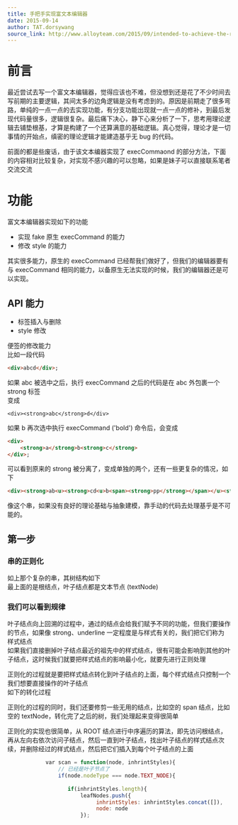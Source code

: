 ```yaml
---
title: 手把手实现富文本编辑器
date: 2015-09-14
author: TAT.dorsywang
source_link: http://www.alloyteam.com/2015/09/intended-to-achieve-the-rich-text-editor/
---
```


<!-- {% raw %} - for jekyll -->

# 前言

最近尝试去写一个富文本编辑器，觉得应该也不难，但没想到还是花了不少时间去写前期的主要逻辑，其间太多的边角逻辑是没有考虑到的。原因是前期走了很多弯路，单纯的一点一点的去实现功能，有分支功能出现就一点一点的修补，到最后发现代码量很多，逻辑很复杂。最后痛下决心，静下心来分析了一下，思考用理论逻辑去铺垫根基，才算是构建了一个还算满意的基础逻辑。真心觉得，理论才是一切事情的开始点，缜密的理论逻辑才能建造基乎无 bug 的代码。  

前面的都是些废话，由于该文本编器实现了 execCommaond 的部分方法，下面的内容相对比较复杂，对实现不感兴趣的可以忽略，如果是妹子可以直接联系笔者交流交流

# 功能

富文本编辑器实现如下的功能

-   实现 fake 原生 execCommand 的能力
-   修改 style 的能力

其实很多能力，原生的 execCommand 已经帮我们做好了，但我们的编辑器要有与 execCommand 相同的能力，以备原生无法实现的时候，我们的编辑器还是可以实现。

## API 能力

-   标签插入与删除
-   style 修改

便签的修改能力  
比如一段代码

```html
<div>abcd</div>;
```

如果 abc 被选中之后，执行 execCommand 之后的代码是在 abc 外包裹一个 strong 标签  
变成

    <div><strong>abc</strong>d</div>

如果 b 再次选中执行 execCommand ('bold') 命令后，会变成

```html
<div>
    <strong>a</strong>b<strong>c</strong>
</div>;
```

可以看到原来的 strong 被分离了，变成单独的两个，还有一些更复杂的情况，如下

```html
<div><strong>ab<u><strong>cd<u>b<span><strong>pp</strong></span></u><strong></u></strong></div>
```

像这个串，如果没有良好的理论基础与抽象建模，靠手动的代码去处理基乎是不可能的。

## 第一步

### 串的正则化

如上那个复杂的串，其树结构如下  
最上面的是根结点，叶子结点都是文本节点 (textNode)

### 我们可以看到规律

叶子结点向上回溯的过程中，通过的结点会给我们赋予不同的功能，但我们要操作的节点，如果像 strong、underline 一定程度是与样式有关的，我们把它们称为样式结点  
如果我们直接删掉叶子结点最近的祖先中的样式结点，很有可能会影响到其他的叶子结点，这时候我们就要把样式结点的影响最小化，就要先进行正则处理

正则化的过程就是要把样式结点转化到叶子结点的上面，每个样式结点只控制一个我们想要直接操作的叶子结点  
如下的转化过程

正则化的过程的同时，我们还要修剪一些无用的结点，比如空的 span 结点，比如空的 textNode，转化完了之后的树，我们处理起来变得很简单

正则化的实现也很简单，从 ROOT 结点进行中序遍历的算法，即先访问根结点，再从左向右依次访问子结点，然后一直到叶子结点，找出叶子结点的样式结点次续，并删除经过的样式结点，然后把它们插入到每个叶子结点的上面

```javascript
            var scan = function(node, inhrintStyles){
                // 已经是叶子节点了
                if(node.nodeType === node.TEXT_NODE){
 
                   if(inhrintStyles.length){
                       leafNodes.push({
                            inhrintStyles: inhrintStyles.concat([]),
                            node: node
                       });
```


<!-- {% endraw %} - for jekyll -->